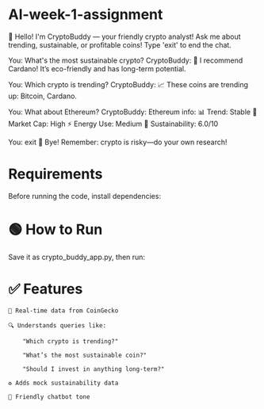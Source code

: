 # AI-week-1-assignment
🤖 Hello! I'm CryptoBuddy — your friendly crypto analyst!
Ask me about trending, sustainable, or profitable coins!
Type 'exit' to end the chat.

You: What's the most sustainable crypto?
CryptoBuddy: 🌱 I recommend Cardano! It’s eco-friendly and has long-term potential.

You: Which crypto is trending?
CryptoBuddy: 📈 These coins are trending up: Bitcoin, Cardano.

You: What about Ethereum?
CryptoBuddy: Ethereum info:
📊 Trend: Stable
💼 Market Cap: High
⚡ Energy Use: Medium
🌿 Sustainability: 6.0/10

You: exit
👋 Bye! Remember: crypto is risky—do your own research!

# Requirements

Before running the code, install dependencies:
# 🟢 How to Run

Save it as crypto_buddy_app.py, then run:
# ✅ Features

    📡 Real-time data from CoinGecko

    🔍 Understands queries like:

        "Which crypto is trending?"

        "What’s the most sustainable coin?"

        "Should I invest in anything long-term?"

    ♻️ Adds mock sustainability data

    🤖 Friendly chatbot tone
